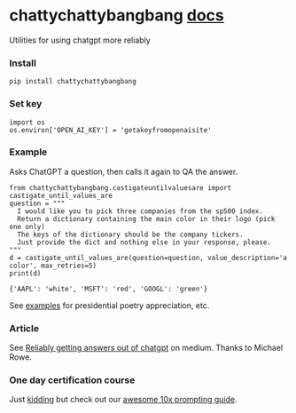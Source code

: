 # chattychattybangbang [docs](https://microprediction.github.io/chattychattybangbang)
Utilities for using chatgpt more reliably


### Install

    pip install chattychattybangbang
    
### Set key

    import os
    os.environ['OPEN_AI_KEY'] = 'getakeyfromopenaisite' 
    
### Example
Asks ChatGPT a question, then calls it again to QA the answer. 


    from chattychattybangbang.castigateuntilvaluesare import castigate_until_values_are
    question = """
      I would like you to pick three companies from the sp500 index. 
      Return a dictionary containing the main color in their logo (pick one only)
      The keys of the dictionary should be the company tickers. 
      Just provide the dict and nothing else in your response, please. 
    """
    d = castigate_until_values_are(question=question, value_description='a color', max_retries=5)
    print(d)
    
    {'AAPL': 'white', 'MSFT': 'red', 'GOOGL': 'green'}

See [examples](https://github.com/microprediction/chattychattybangbang/tree/main/examples) for presidential poetry appreciation, etc. 

### Article
See [Reliably getting answers out of chatgpt](https://medium.com/@mike.roweprediger/reliably-getting-answers-out-of-chatgpt-by-forcing-it-to-qa-itself-feb1f56782b9) on medium. Thanks to Michael Rowe. 

### One day certification course
Just [kidding](https://microprediction.github.io/chattychattybangbang/certificate) but check out our [awesome 10x prompting guide](https://microprediction.github.io/chattychattybangbang/awesome).
